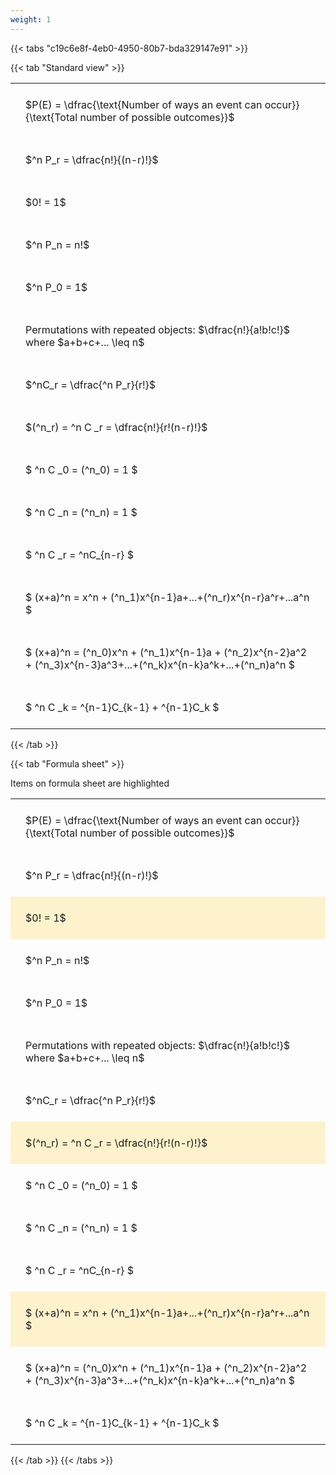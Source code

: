 ```yaml
---
weight: 1
---
```


{{< tabs "c19c6e8f-4eb0-4950-80b7-bda329147e91" >}}

{{< tab "Standard view" >}}

<style type="text/css">
#T_4f057 th.col_heading {
  text-align: left;
  font-size: 1em;
}
#T_4f057 td {
  text-align: left;
  font-size: 1em;
  padding: 1.5em;
}
</style>
<table id="T_4f057">
  <thead>
  </thead>
  <tbody>
    <tr>
      <td id="T_4f057_row0_col0" class="data row0 col0" >$P(E) = \dfrac{\text{Number of ways an event can occur}}{\text{Total number of possible outcomes}}$</td>
    </tr>
    <tr>
      <td id="T_4f057_row1_col0" class="data row1 col0" >$^n P_r = \dfrac{n!}{(n-r)!}$</td>
    </tr>
    <tr>
      <td id="T_4f057_row2_col0" class="data row2 col0" >$0! = 1$</td>
    </tr>
    <tr>
      <td id="T_4f057_row3_col0" class="data row3 col0" >$^n P_n = n!$</td>
    </tr>
    <tr>
      <td id="T_4f057_row4_col0" class="data row4 col0" >$^n P_0 = 1$</td>
    </tr>
    <tr>
      <td id="T_4f057_row5_col0" class="data row5 col0" >Permutations with repeated objects: $\dfrac{n!}{a!b!c!}$ where $a+b+c+... \leq n$</td>
    </tr>
    <tr>
      <td id="T_4f057_row6_col0" class="data row6 col0" >$^nC_r = \dfrac{^n P_r}{r!}$</td>
    </tr>
    <tr>
      <td id="T_4f057_row7_col0" class="data row7 col0" >$(^n_r) = ^n C _r = \dfrac{n!}{r!(n-r)!}$</td>
    </tr>
    <tr>
      <td id="T_4f057_row8_col0" class="data row8 col0" >$ ^n C _0 = (^n_0) = 1 $</td>
    </tr>
    <tr>
      <td id="T_4f057_row9_col0" class="data row9 col0" >$ ^n C _n = (^n_n) = 1 $</td>
    </tr>
    <tr>
      <td id="T_4f057_row10_col0" class="data row10 col0" >$ ^n C _r = ^nC_{n-r} $</td>
    </tr>
    <tr>
      <td id="T_4f057_row11_col0" class="data row11 col0" >$ (x+a)^n = x^n + (^n_1)x^{n-1}a+...+(^n_r)x^{n-r}a^r+...a^n    $</td>
    </tr>
    <tr>
      <td id="T_4f057_row12_col0" class="data row12 col0" >$ (x+a)^n = (^n_0)x^n + (^n_1)x^{n-1}a + (^n_2)x^{n-2}a^2 + (^n_3)x^{n-3}a^3+...+(^n_k)x^{n-k}a^k+...+(^n_n)a^n $</td>
    </tr>
    <tr>
      <td id="T_4f057_row13_col0" class="data row13 col0" >$ ^n C _k = ^{n-1}C_{k-1} + ^{n-1}C_k $</td>
    </tr>
  </tbody>
</table>
{{< /tab >}}

{{< tab "Formula sheet" >}}

Items on formula sheet are highlighted 
<br>
<style type="text/css">
#T_e7239 th.col_heading {
  text-align: left;
  font-size: 1em;
}
#T_e7239 td {
  text-align: left;
  font-size: 1em;
  padding: 1.5em;
}
#T_e7239_row0_col0, #T_e7239_row1_col0, #T_e7239_row3_col0, #T_e7239_row4_col0, #T_e7239_row5_col0, #T_e7239_row6_col0, #T_e7239_row8_col0, #T_e7239_row9_col0, #T_e7239_row10_col0, #T_e7239_row12_col0, #T_e7239_row13_col0 {
  background-color: rgba(0,0,0,0);
}
#T_e7239_row2_col0, #T_e7239_row7_col0, #T_e7239_row11_col0 {
  background-color: rgba(255,194,10, 0.2);
}
</style>
<table id="T_e7239">
  <thead>
  </thead>
  <tbody>
    <tr>
      <td id="T_e7239_row0_col0" class="data row0 col0" >$P(E) = \dfrac{\text{Number of ways an event can occur}}{\text{Total number of possible outcomes}}$</td>
    </tr>
    <tr>
      <td id="T_e7239_row1_col0" class="data row1 col0" >$^n P_r = \dfrac{n!}{(n-r)!}$</td>
    </tr>
    <tr>
      <td id="T_e7239_row2_col0" class="data row2 col0" >$0! = 1$</td>
    </tr>
    <tr>
      <td id="T_e7239_row3_col0" class="data row3 col0" >$^n P_n = n!$</td>
    </tr>
    <tr>
      <td id="T_e7239_row4_col0" class="data row4 col0" >$^n P_0 = 1$</td>
    </tr>
    <tr>
      <td id="T_e7239_row5_col0" class="data row5 col0" >Permutations with repeated objects: $\dfrac{n!}{a!b!c!}$ where $a+b+c+... \leq n$</td>
    </tr>
    <tr>
      <td id="T_e7239_row6_col0" class="data row6 col0" >$^nC_r = \dfrac{^n P_r}{r!}$</td>
    </tr>
    <tr>
      <td id="T_e7239_row7_col0" class="data row7 col0" >$(^n_r) = ^n C _r = \dfrac{n!}{r!(n-r)!}$</td>
    </tr>
    <tr>
      <td id="T_e7239_row8_col0" class="data row8 col0" >$ ^n C _0 = (^n_0) = 1 $</td>
    </tr>
    <tr>
      <td id="T_e7239_row9_col0" class="data row9 col0" >$ ^n C _n = (^n_n) = 1 $</td>
    </tr>
    <tr>
      <td id="T_e7239_row10_col0" class="data row10 col0" >$ ^n C _r = ^nC_{n-r} $</td>
    </tr>
    <tr>
      <td id="T_e7239_row11_col0" class="data row11 col0" >$ (x+a)^n = x^n + (^n_1)x^{n-1}a+...+(^n_r)x^{n-r}a^r+...a^n    $</td>
    </tr>
    <tr>
      <td id="T_e7239_row12_col0" class="data row12 col0" >$ (x+a)^n = (^n_0)x^n + (^n_1)x^{n-1}a + (^n_2)x^{n-2}a^2 + (^n_3)x^{n-3}a^3+...+(^n_k)x^{n-k}a^k+...+(^n_n)a^n $</td>
    </tr>
    <tr>
      <td id="T_e7239_row13_col0" class="data row13 col0" >$ ^n C _k = ^{n-1}C_{k-1} + ^{n-1}C_k $</td>
    </tr>
  </tbody>
</table>
{{< /tab >}}
{{< /tabs >}}